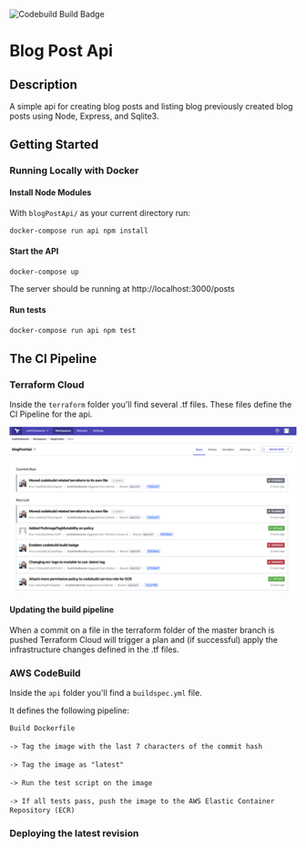 ![Codebuild Build Badge](https://codebuild.us-west-2.amazonaws.com/badges?uuid=eyJlbmNyeXB0ZWREYXRhIjoiMG1UajdLL0JIVUNiMkZNOUNkZU15UDJURFNqRjczcW1EcFQ1clJDbjIwUTdheGY1dTJ1NjdTOEVObzF0eWN0eTFTNFc0aWtpZ2RyUkFwKzZRT3ZpSVdNPSIsIml2UGFyYW1ldGVyU3BlYyI6IjhEZGM2MXhaSjVXbEFKdDQiLCJtYXRlcmlhbFNldFNlcmlhbCI6MX0%3D&branch=master)

# Blog Post Api

## Description

A simple api for creating blog posts and listing blog previously created blog posts using Node, Express, and Sqlite3.

## Getting Started

### Running Locally with Docker

#### Install Node Modules

With `blogPostApi/` as your current directory run:

```bash
docker-compose run api npm install
```

#### Start the API

```bash
docker-compose up
```

The server should be running at http://localhost:3000/posts

#### Run tests

```bash
docker-compose run api npm test
```

## The CI Pipeline

### Terraform Cloud

Inside the `terraform` folder you'll find several .tf files. These files define the CI Pipeline for the api.

![Terraform Cloud](TerraformCloud.png?raw=true)
#### Updating the build pipeline

When a commit on a file in the terraform folder of the master branch is pushed Terraform Cloud will trigger a plan and (if successful) apply the infrastructure changes defined in the .tf files.

### AWS CodeBuild
Inside the `api` folder you'll find a `buildspec.yml` file.

It defines the following pipeline:

    Build Dockerfile 

    -> Tag the image with the last 7 characters of the commit hash 

    -> Tag the image as "latest" 
  
    -> Run the test script on the image 
        
    -> If all tests pass, push the image to the AWS Elastic Container Repository (ECR) 

### Deploying the latest revision

